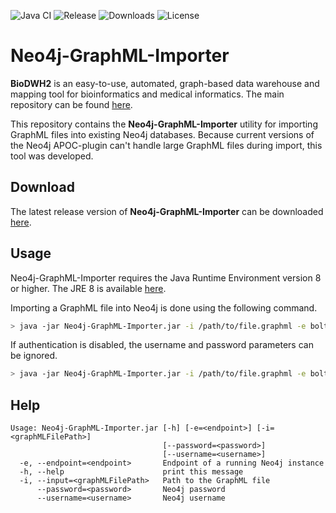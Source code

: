 ![Java CI](https://github.com/BioDWH2/Neo4j-GraphML-Importer/workflows/Java%20CI/badge.svg?branch=develop) ![Release](https://img.shields.io/github/v/release/BioDWH2/Neo4j-GraphML-Importer) ![Downloads](https://img.shields.io/github/downloads/BioDWH2/Neo4j-GraphML-Importer/total) ![License](https://img.shields.io/github/license/BioDWH2/Neo4j-GraphML-Importer)

# Neo4j-GraphML-Importer
**BioDWH2** is an easy-to-use, automated, graph-based data warehouse and mapping tool for bioinformatics and medical informatics. The main repository can be found [here](https://github.com/BioDWH2/BioDWH2).

This repository contains the **Neo4j-GraphML-Importer** utility for importing GraphML files into existing Neo4j databases. Because current versions of the Neo4j APOC-plugin can't handle large GraphML files during import, this tool was developed.

## Download
The latest release version of **Neo4j-GraphML-Importer** can be downloaded [here](https://github.com/BioDWH2/Neo4j-GraphML-Importer/releases/latest).

## Usage
Neo4j-GraphML-Importer requires the Java Runtime Environment version 8 or higher. The JRE 8 is available [here](https://www.oracle.com/java/technologies/javase-jre8-downloads.html).

Importing a GraphML file into Neo4j is done using the following command.
~~~BASH
> java -jar Neo4j-GraphML-Importer.jar -i /path/to/file.graphml -e bolt://localhost:8083 --username user --password pass
~~~

If authentication is disabled, the username and password parameters can be ignored.
~~~BASH
> java -jar Neo4j-GraphML-Importer.jar -i /path/to/file.graphml -e bolt://localhost:8083
~~~

## Help
~~~
Usage: Neo4j-GraphML-Importer.jar [-h] [-e=<endpoint>] [-i=<graphMLFilePath>]
                                  [--password=<password>]
                                  [--username=<username>]
  -e, --endpoint=<endpoint>       Endpoint of a running Neo4j instance
  -h, --help                      print this message
  -i, --input=<graphMLFilePath>   Path to the GraphML file
      --password=<password>       Neo4j password
      --username=<username>       Neo4j username
~~~
